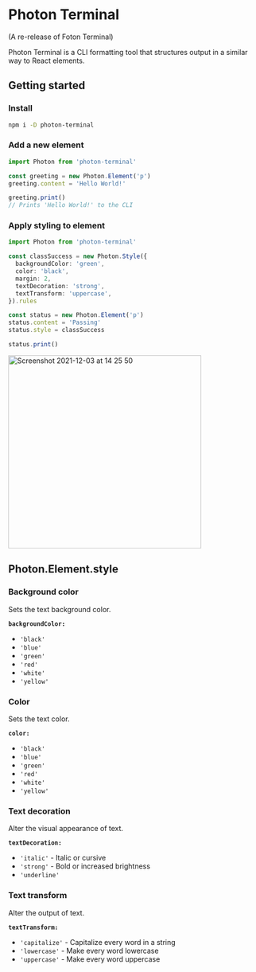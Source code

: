 # Photon Terminal

(A re-release of Foton Terminal)

Photon Terminal is a CLI formatting tool that structures output in a similar way to React elements.


## Getting started

### Install

```bash
npm i -D photon-terminal
```


### Add a new element

```typescript
import Photon from 'photon-terminal'

const greeting = new Photon.Element('p')
greeting.content = 'Hello World!'

greeting.print()
// Prints 'Hello World!' to the CLI
```


### Apply styling to element

```typescript
import Photon from 'photon-terminal'

const classSuccess = new Photon.Style({
  backgroundColor: 'green',
  color: 'black',
  margin: 2,
  textDecoration: 'strong',
  textTransform: 'uppercase',
}).rules

const status = new Photon.Element('p')
status.content = 'Passing'
status.style = classSuccess

status.print()
```

<img width="388" alt="Screenshot 2021-12-03 at 14 25 50" src="https://user-images.githubusercontent.com/74550679/144610089-7c56f686-037c-448d-88f8-a92b2b8b047b.png">


## Photon.Element.style

### Background color

Sets the text background color.

**`backgroundColor:`**

- `'black'`
- `'blue'`
- `'green'`
- `'red'`
- `'white'`
- `'yellow'`


### Color

Sets the text color.

**`color:`**

- `'black'`
- `'blue'`
- `'green'`
- `'red'`
- `'white'`
- `'yellow'`


### Text decoration

Alter the visual appearance of text.

**`textDecoration:`**

- `'italic'` - Italic or cursive
- `'strong'` - Bold or increased brightness
- `'underline'`


### Text transform

Alter the output of text.

**`textTransform:`**

- `'capitalize'` - Capitalize every word in a string
- `'lowercase'` - Make every word lowercase
- `'uppercase'` - Make every word uppercase

